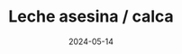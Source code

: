 ---
title: "Leche asesina / calca"
price: "$2.000"
image: /assets/images/products/leche-asesina.jpg
alt: "Leche asesina / calca"
modal: "leche-asesina"
categories:
- Todos	
- Calcas
date: 2024-05-14
excerpt: "7 x 6.8 cm / Plastificado brillante"
slideshow-images:
- /assets/images/products/leche-asesina.jpg
---